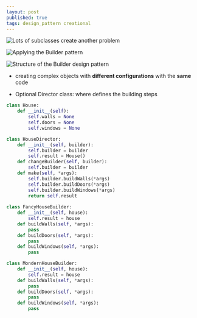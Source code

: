 ```yaml
---
layout: post
published: true
tags: design_pattern creational
---
```


![Lots of subclasses create another problem](https://refactoring.guru/images/patterns/diagrams/builder/problem1.png)

![Applying the Builder pattern](https://refactoring.guru/images/patterns/diagrams/builder/solution1.png)

![Structure of the Builder design pattern](https://refactoring.guru/images/patterns/diagrams/builder/structure-indexed.png)

- creating complex objects with **different configurations** with the **same** code

- Optional Director class: where defines the building steps

```python
class House:
    def __init__(self):
        self.walls = None
        self.doors = None
        self.windows = None

class HouseDirector:
    def __init__(self, builder):
        self.builder = builder
        self.result = House()
    def changeBuilder(self, builder):
        self.builder = builder
    def make(self, *args):
        self.builder.buildWalls(*args)
        self.builder.buildDoors(*args)
        self.builder.buildWindows(*args)
        return self.result
        
class FancyHouseBuilder:
    def __init__(self, house):
        self.result = house
    def buildWalls(self, *args):
        pass
    def buildDoors(self, *args):
        pass
    def buildWindows(self, *args):
        pass

class MondernHouseBuilder:
    def __init__(self, house):
        self.result = house
    def buildWalls(self, *args):
        pass
    def buildDoors(self, *args):
        pass
    def buildWindows(self, *args):
        pass
```





